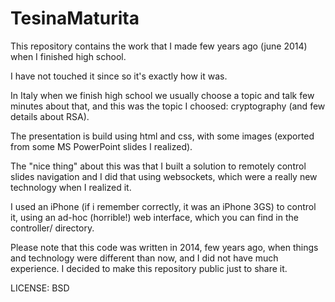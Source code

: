 # TesinaMaturita


This repository contains the work that I made few years ago (june 2014) when I finished high school.

I have not touched it since so it's exactly how it was.

In Italy when we finish high school we usually choose a topic and talk few minutes about that, and this was the topic I choosed: cryptography (and few details about RSA).

The presentation is build using html and css, with some images (exported from some MS PowerPoint slides I realized).

The "nice thing" about this was that I built a solution to remotely control slides navigation and I did that using websockets, which were a really new technology when I realized it.

I used an iPhone (if i remember correctly, it was an iPhone 3GS) to control it, using an ad-hoc (horrible!) web interface, which you can find in the controller/ directory.

Please note that this code was written in 2014, few years ago, when things and technology were different than now, and I did not have much experience. I decided to make this repository public just to share it.


LICENSE: BSD
